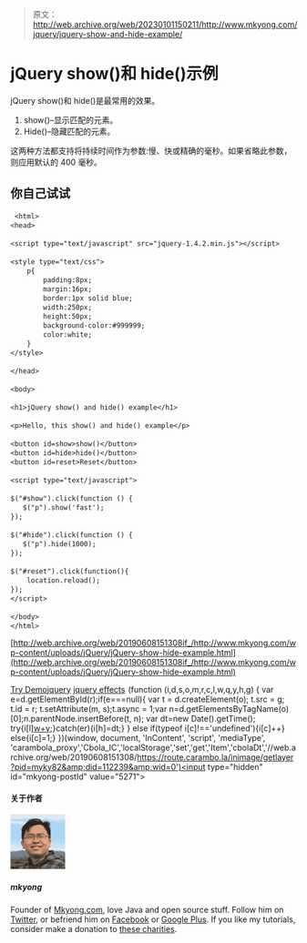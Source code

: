 > 原文：<http://web.archive.org/web/20230101150211/http://www.mkyong.com/jquery/jquery-show-and-hide-example/>

# jQuery show()和 hide()示例

jQuery show()和 hide()是最常用的效果。

1.  show()–显示匹配的元素。
2.  Hide()–隐藏匹配的元素。

这两种方法都支持将持续时间作为参数:慢、快或精确的毫秒。如果省略此参数，则应用默认的 400 毫秒。

## 你自己试试

```
 <html>
<head>

<script type="text/javascript" src="jquery-1.4.2.min.js"></script>

<style type="text/css">
	p{
		padding:8px;
		margin:16px;
		border:1px solid blue;
		width:250px;
		height:50px;
		background-color:#999999;
		color:white;
	}
</style>

</head>

<body>

<h1>jQuery show() and hide() example</h1>

<p>Hello, this show() and hide() example</p>

<button id=show>show()</button>
<button id=hide>hide()</button>
<button id=reset>Reset</button>

<script type="text/javascript">

$("#show").click(function () {
   $("p").show('fast');
});

$("#hide").click(function () {
   $("p").hide(1000);
});

$("#reset").click(function(){
	location.reload();
});
</script>

</body>
</html> 
```

[http://web.archive.org/web/20190608151308if_/http://www.mkyong.com/wp-content/uploads/jQuery/jQuery-show-hide-example.html](http://web.archive.org/web/20190608151308if_/http://www.mkyong.com/wp-content/uploads/jQuery/jQuery-show-hide-example.html)

[Try Demo](http://web.archive.org/web/20190608151308/http://www.mkyong.com/wp-content/uploads/jQuery/jQuery-show-hide-example.html)[jquery](http://web.archive.org/web/20190608151308/https://www.mkyong.com/tag/jquery/) [jquery effects](http://web.archive.org/web/20190608151308/https://www.mkyong.com/tag/jquery-effects/)![](img/85968dac5f7d1565a910744365f02267.png) (function (i,d,s,o,m,r,c,l,w,q,y,h,g) { var e=d.getElementById(r);if(e===null){ var t = d.createElement(o); t.src = g; t.id = r; t.setAttribute(m, s);t.async = 1;var n=d.getElementsByTagName(o)[0];n.parentNode.insertBefore(t, n); var dt=new Date().getTime(); try{i[l][w+y](h,i[l][q+y](h)+'&amp;'+dt);}catch(er){i[h]=dt;} } else if(typeof i[c]!=='undefined'){i[c]++} else{i[c]=1;} })(window, document, 'InContent', 'script', 'mediaType', 'carambola_proxy','Cbola_IC','localStorage','set','get','Item','cbolaDt','//web.archive.org/web/20190608151308/https://route.carambo.la/inimage/getlayer?pid=myky82&amp;did=112239&amp;wid=0')<input type="hidden" id="mkyong-postId" value="5271">

#### 关于作者

![author image](img/4850a18964d20b0d922c28a80409579f.png)

##### mkyong

Founder of [Mkyong.com](http://web.archive.org/web/20190608151308/http://mkyong.com/), love Java and open source stuff. Follow him on [Twitter](http://web.archive.org/web/20190608151308/https://twitter.com/mkyong), or befriend him on [Facebook](http://web.archive.org/web/20190608151308/http://www.facebook.com/java.tutorial) or [Google Plus](http://web.archive.org/web/20190608151308/https://plus.google.com/110948163568945735692?rel=author). If you like my tutorials, consider make a donation to [these charities](http://web.archive.org/web/20190608151308/http://www.mkyong.com/blog/donate-to-charity/).